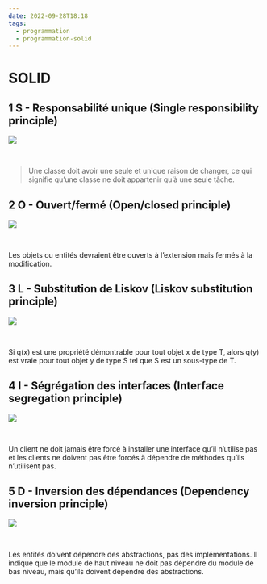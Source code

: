 ```yaml
---
date: 2022-09-28T18:18
tags:
  - programmation
  - programmation-solid
---
```


# SOLID

## 1 S - Responsabilité unique (Single responsibility principle)

<img src="https://images.pexels.com/photos/4079281/pexels-photo-4079281.jpeg?auto=compress&cs=tinysrgb&fit=crop&h=627&w=1200"/>

$~$

> Une classe doit avoir une seule et unique raison de changer, ce qui signifie qu’une classe ne doit appartenir qu’à une seule tâche.

## 2 O - Ouvert/fermé (Open/closed principle)

<img src="https://images.pexels.com/photos/2995188/pexels-photo-2995188.jpeg?auto=compress&cs=tinysrgb&fit=crop&h=627&w=1200"/>

$~$

Les objets ou entités devraient être ouverts à l’extension mais fermés à la modification.

## 3 L - Substitution de Liskov (Liskov substitution principle)

<img src="https://images.pexels.com/photos/13306392/pexels-photo-13306392.jpeg?auto=compress&cs=tinysrgb&fit=crop&h=627&w=1200"/>

$~$


Si q(x) est une propriété démontrable pour tout objet x de type T, alors q(y) est vraie pour tout objet y de type S tel que S est un sous-type de T.

## 4 I - Ségrégation des interfaces (Interface segregation principle)

<img src="https://images.pexels.com/photos/12730914/pexels-photo-12730914.jpeg?auto=compress&cs=tinysrgb&fit=crop&h=627&w=1200"/>

$~$


Un client ne doit jamais être forcé à installer une interface qu’il n’utilise pas et les clients ne doivent pas être forcés à dépendre de méthodes qu’ils n’utilisent pas.

## 5 D - Inversion des dépendances (Dependency inversion principle)

<img src="https://images.pexels.com/photos/2534487/pexels-photo-2534487.jpeg?auto=compress&cs=tinysrgb&fit=crop&h=627&w=1200"/>

$~$


Les entités doivent dépendre des abstractions, pas des implémentations. Il indique que le module de haut niveau ne doit pas dépendre du module de bas niveau, mais qu’ils doivent dépendre des abstractions.
